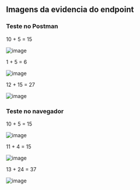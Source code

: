 ## Imagens da evidencia do endpoint
### Teste no Postman
10 + 5 = 15

![image](https://github.com/user-attachments/assets/589b6d90-dfaf-436c-86b9-7f4a6eeabb55)

1 + 5 = 6

![image](https://github.com/user-attachments/assets/8ced4bd4-cd13-4b5b-abc2-c2930c9aaaf7)

12 + 15 = 27

![image](https://github.com/user-attachments/assets/e87bf32c-5529-414c-ad60-34a5836ff713)

### Teste no navegador
10 + 5 = 15

![image](https://github.com/user-attachments/assets/837033ad-2028-4dde-9477-c230beb30b01)

11 + 4 = 15

![image](https://github.com/user-attachments/assets/21f8ce25-1ba7-455e-b67b-1d17a71d35c1)

13 + 24 = 37

![image](https://github.com/user-attachments/assets/cfcbade6-bcd4-4117-a3e4-bf5ca5e10732)

